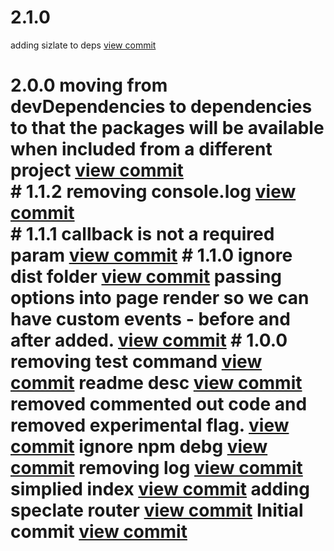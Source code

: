 

# 2.1.0

adding sizlate to deps [view commit](http://github.com/$3/$4/commit/f6ad23ac29c1c0c2d849b0f09cd64ef0ff152803) 

 # 2.0.0 moving from devDependencies to dependencies to that the packages will be available when included from a different project [view commit](http://github.com/$3/$4/commit/8248e4158e3161e13d0e52a1086144c4cf5b7f23) <br /> # 1.1.2 removing console.log [view commit](http://github.com/$3/$4/commit/84029f5c754b35e4ae0395fed37f85796023217d) <br /> # 1.1.1 callback is not a required param [view commit](http://github.com/$3/$4/commit/b5b363e8d687af36668c4fa1ae3ea5d8d9179ef8) # 1.1.0 ignore dist folder [view commit](http://github.com/$3/$4/commit/c32ceab10b8c65a20b81429e0d81c2c824fc5434) passing options into page render so we can have custom events - before and after added. [view commit](http://github.com/$3/$4/commit/40966ad7102d081ef295435196f00d1c24c39fdd) # 1.0.0 removing test command [view commit](http://github.com/$3/$4/commit/9053eb64b3b40d1bd97cb06f1be220b136d92bfa) readme desc [view commit](http://github.com/$3/$4/commit/11c4a567dc271a9d96d536a062e53545911bd4c5) removed commented out code and removed experimental flag. [view commit](http://github.com/$3/$4/commit/0bb64d1e231905f01c279e18b4c48eb80e101846) ignore npm debg [view commit](http://github.com/$3/$4/commit/2949f6273636d688229acad0af147b7c9a3e8428) removing log [view commit](http://github.com/$3/$4/commit/4eb51642fb6435654548aeca4d83f1674d26d661) simplied index [view commit](http://github.com/$3/$4/commit/c0cf7e96053424e0eae69ed382f2d6d2abc824d0) adding speclate router [view commit](http://github.com/$3/$4/commit/d7408bfc2064ca82d81987b61b9a633cb4a3c1d6) Initial commit [view commit](http://github.com/$3/$4/commit/1575bd91e00c163df737ee4849074c5ea3080127)
